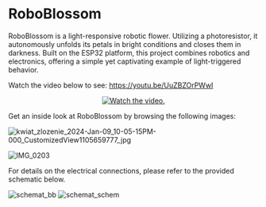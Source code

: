 # RoboBlossom

RoboBlossom is a light-responsive robotic flower. Utilizing a photoresistor, it autonomously unfolds its petals in bright conditions and closes them in darkness. Built on the ESP32 platform, this project combines robotics and electronics, offering a simple yet captivating example of light-triggered behavior.


Watch the video below to see:
https://youtu.be/UuZBZOrPWwI

<p align="center">
  <a href="https://youtu.be/UuZBZOrPWwI">
     <img src="https://img.youtube.com/vi/UuZBZOrPWwI/0.jpg" alt="Watch the video.">
  </a>
</p>

Get an inside look at RoboBlossom by browsing the following images:

<p align="center">
  
![kwiat_zlozenie_2024-Jan-09_10-05-15PM-000_CustomizedView1105659777_jpg](https://github.com/oliwiakruczyk/RoboBlossom-/assets/150608343/eb4a8542-a5d7-4657-93e2-b8aeeadd6f85)


 ![IMG_0203](https://github.com/oliwiakruczyk/RoboBlossom-/assets/150608343/10195e2a-9cf0-4b3c-9c88-0c13a1cade25)


For details on the electrical connections, please refer to the provided schematic below.

![schemat_bb](https://github.com/oliwiakruczyk/RoboBlossom-/assets/150608343/25eda03f-0a00-440d-95bc-247120affd91)
![schemat_schem](https://github.com/oliwiakruczyk/RoboBlossom-/assets/150608343/530f1401-b266-4901-a62e-441af5ca655a)

</p>


